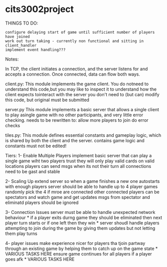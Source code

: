 # cits3002project

THINGS TO DO:

    configure delaying start of game until sufficient number of players have joined
    work out turn taking - currently non functional and sitting in client_handler
    implement event handling???


Notes:

In TCP, the client initiates a connection, and the server listens for and accepts a connection. Once connected, data can flow both ways.


client.py: 
    This module implements the game client. You do notneed to understand this code,but you may like to inspect it to understand how the client expects tointeract with the server
    you don't need to (but can) modify this code, but original must be submitted

server.py
    This module implements  a  basic  server  that  allows  a  single  client  to  play  asingle game with no other participants, and very little error checking.
    needs to be rewritten to:
        allow more players to join
        do error checks

tiles.py:
    This module defines essential constants and gameplay logic, which is shared by both the client and the server.
    contains game logic and constants
    must not be edited!


Tiers:
1- Enable Multiple Players
    implement basic server that can play a single game wiht two players
    trust they will only play valid cards on valid locations
    players can send msgs when its not their turn
    all connections need to be gast and stable

2- Scaling Up
    extend server so when a game finishes a new one autostarts with enough players
    server should be able to handle up to 4 player games
    randomly pick the 4 if mroe are connected
    other connected players can be spectators and watch game and get updates
    msgs from spectator and eliminatd players should be ignored

3- Connection Issues
    server must be able to handle unexpected network behaviour
    *   if a player exits durng game they should be eliminated then next player turn starts or if one left then they win
    *   server shoudl handle players attempting to join during the game by giving them updates but not letting them play turns

4- player issues
    make experience nicer for players tha tjoin partway through an existing game by helping them to catch up on the game state
    *  VARIOUS TASKS HERE
    ensure game continues for all players if a player goes afk
    *   VARIOUS TASKS HERE


